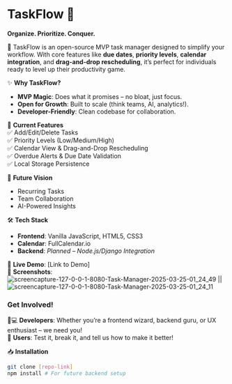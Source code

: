 # TaskFlow 🚀

**Organize. Prioritize. Conquer.**  

📌 TaskFlow is an open-source MVP task manager designed to simplify your workflow. With core features like **due dates**, **priority levels**, **calendar integration**, and **drag-and-drop rescheduling**, it’s perfect for individuals ready to level up their productivity game.  

✨ **Why TaskFlow?**  
- **MVP Magic**: Does what it promises – no bloat, just focus.  
- **Open for Growth**: Built to scale (think teams, AI, analytics!).  
- **Developer-Friendly**: Clean codebase for collaboration.  

🚧 **Current Features**  
✅ Add/Edit/Delete Tasks  
✅ Priority Levels (Low/Medium/High)  
✅ Calendar View & Drag-and-Drop Rescheduling  
✅ Overdue Alerts & Due Date Validation  
✅ Local Storage Persistence  

🌱 **Future Vision**  
- Recurring Tasks  
- Team Collaboration  
- AI-Powered Insights  

🛠️ **Tech Stack**  
- **Frontend**: Vanilla JavaScript, HTML5, CSS3  
- **Calendar**: FullCalendar.io  
- **Backend**: *Planned – Node.js/Django Integration*  

🔗 **Live Demo**: [Link to Demo]  
📸 **Screenshots**: ![screencapture-127-0-0-1-8080-Task-Manager-2025-03-25-01_24_49](https://github.com/user-attachments/assets/0638ba55-1b94-4912-96b3-7c5be43ba1f0) || ![screencapture-127-0-0-1-8080-Task-Manager-2025-03-25-01_24_11](https://github.com/user-attachments/assets/b739bc46-35c9-4578-a593-ea6c45e9c67b)

### **Get Involved!**  
👩💻 **Developers**: Whether you’re a frontend wizard, backend guru, or UX enthusiast – we need you!  
🌟 **Users**: Test it, break it, and tell us how to make it better!  

📥 **Installation**  
```bash
git clone [repo-link]
npm install # For future backend setup
```

